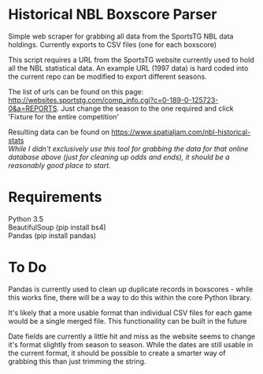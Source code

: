 # Historical NBL Boxscore Parser

Simple web scraper for grabbing all data from the SportsTG NBL data holdings. Currently exports to CSV files (one for each boxscore)

This script requires a URL from the SportsTG website currently used to hold all the NBL statistical data. An example URL (1997 data) is hard coded into the current repo can be modified to export different seasons.

The list of urls can be found on this page: http://websites.sportstg.com/comp_info.cgi?c=0-189-0-125723-0&a=REPORTS. Just change the season to the one required and click 'Fixture for the entire competition'

Resulting data can be found on https://www.spatialjam.com/nbl-historical-stats<br>
<i>While I didn't exclusively use this tool for grabbing the data for that online database above (just for cleaning up odds and ends), it should be a reasonably good place to start.</i>

# Requirements

Python 3.5 <br>
BeautifulSoup (pip install bs4) <br>
Pandas (pip install pandas) <br>

# To Do

Pandas is currently used to clean up duplicate records in boxscores - while this works fine, there will be a way to do this within the core Python library.

It's likely that a more usable format than individual CSV files for each game would be a single merged file. This functionaility can be built in the future

Date fields are currently a little hit and miss as the website seems to change it's format slightly from season to season. While the dates are still usable in the current format, it should be possible to create a smarter way of grabbing this than just trimming the string.
